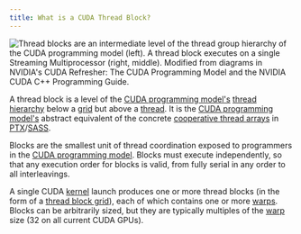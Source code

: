 ```yaml
---
title: What is a CUDA Thread Block?
---
```


![Thread blocks are an intermediate level of the thread group hierarchy of the [CUDA programming model](/gpu-glossary/device-software/cuda-programming-model) (left). A thread block executes on a single [Streaming Multiprocessor](/gpu-glossary/device-hardware/streaming-multiprocessor) (right, middle). Modified from diagrams in NVIDIA's [CUDA Refresher: The CUDA Programming Model](https://developer.nvidia.com/blog/cuda-refresher-cuda-programming-model/) and the NVIDIA [CUDA C++ Programming Guide](https://docs.nvidia.com/cuda/cuda-c-programming-guide/index.html#programming-model).](themed-image://cuda-programming-model.svg)

A thread block is a level of the
[CUDA programming model's](/gpu-glossary/device-software/cuda-programming-model)
[thread hierarchy](/gpu-glossary/device-software/thread-hierarchy) below a
[grid](/gpu-glossary/device-software/thread-block-grid) but above a
[thread](/gpu-glossary/device-software/thread). It is the
[CUDA programming model's](/gpu-glossary/device-software/cuda-programming-model)
abstract equivalent of the concrete
[cooperative thread arrays](/gpu-glossary/device-software/cooperative-thread-array)
in
[PTX](/gpu-glossary/device-software/parallel-thread-execution)/[SASS](/gpu-glossary/device-software/streaming-assembler).

Blocks are the smallest unit of thread coordination exposed to programmers in
the
[CUDA programming model](/gpu-glossary/device-software/cuda-programming-model).
Blocks must execute independently, so that any execution order for blocks is
valid, from fully serial in any order to all interleavings.

A single CUDA [kernel](/gpu-glossary/device-software/kernel) launch produces one
or more thread blocks (in the form of a
[thread block grid](/gpu-glossary/device-software/thread-block-grid)), each of which
contains one or more [warps](/gpu-glossary/device-software/warp). Blocks can be
arbitrarily sized, but they are typically multiples of the
[warp](/gpu-glossary/device-software/warp) size (32 on all current CUDA GPUs).
